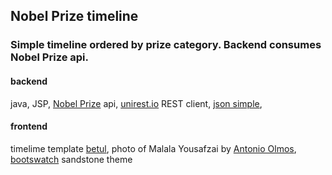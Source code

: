 ## Nobel Prize timeline

### Simple timeline ordered by prize category. Backend consumes Nobel Prize api.

#### backend
java, JSP,
[Nobel Prize](http://www.nobelprize.org/) api,
[unirest.io](http://unirest.io/java.html) REST client,
[json simple](http://code.google.com/p/json-simple/),

#### frontend
timelime template [betul](http://codepen.io/betdream),
photo of Malala Yousafzai by [Antonio Olmos](http://www.antonioolmos.com),
[bootswatch](http://bootswatch.com/sandstone/) sandstone theme